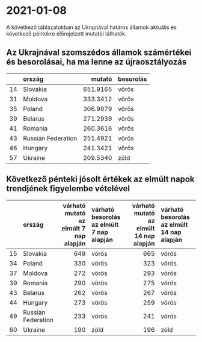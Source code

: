 # 2021-01-08
A következő táblázatokban az Ukrajnával határos államok aktuális és következő péntekre előrejelzett mutatói láthatók.
## Az Ukrajnával szomszédos államok számértékei és besorolásai, ha ma lenne az újraosztályozás

|   |ország             |   mutató|besorolás |
|:--|:------------------|--------:|:---------|
|14 |Slovakia           | 651.9165|vörös     |
|31 |Moldova            | 333.3412|vörös     |
|35 |Poland             | 306.9879|vörös     |
|39 |Belarus            | 271.2939|vörös     |
|41 |Romania            | 260.3616|vörös     |
|43 |Russian Federation | 251.4921|vörös     |
|46 |Hungary            | 241.3421|vörös     |
|57 |Ukraine            | 209.5340|zöld      |
## Következő pénteki jósolt értékek az elmúlt napok trendjének figyelembe vételével
|   |ország             | várható mutató az elmúlt 7 nap alapján|várható besorolás az elmúlt 7 nap alapján | várható mutató az elmúlt 14 nap alapján|várható besorolás az elmúlt 14 nap alapján |
|:--|:------------------|--------------------------------------:|:-----------------------------------------|---------------------------------------:|:------------------------------------------|
|15 |Slovakia           |                                    649|vörös                                     |                                     665|vörös                                      |
|34 |Poland             |                                    330|vörös                                     |                                     323|vörös                                      |
|37 |Moldova            |                                    272|vörös                                     |                                     293|vörös                                      |
|39 |Romania            |                                    290|vörös                                     |                                     275|vörös                                      |
|43 |Belarus            |                                    262|vörös                                     |                                     267|vörös                                      |
|44 |Hungary            |                                    273|vörös                                     |                                     259|vörös                                      |
|49 |Russian Federation |                                    233|vörös                                     |                                     241|vörös                                      |
|60 |Ukraine            |                                    190|zöld                                      |                                     196|zöld                                       |
